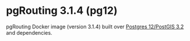 # pgRouting 3.1.4 (pg12)

pgRouting Docker image (version 3.1.4) built over [Postgres 12/PostGIS 3.2](https://hub.docker.com/r/postgis/postgis) and dependencies.
